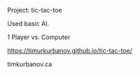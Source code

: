 Project: tic-tac-toe

Used basic AI.

1 Player vs. Computer


https://timurkurbanov.github.io/tic-tac-toe/


timkurbanov.ca
